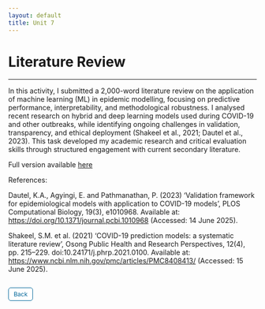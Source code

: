 ```yaml
---
layout: default
title: Unit 7
---
```


# Literature Review
---

In this activity, I submitted a 2,000-word literature review on the application of machine learning (ML) in epidemic modelling, focusing on predictive performance, interpretability, and methodological robustness. I analysed recent research on hybrid and deep learning models used during COVID-19 and other outbreaks, while identifying ongoing challenges in validation, transparency, and ethical deployment (Shakeel et al., 2021; Dautel et al., 2023). This task developed my academic research and critical evaluation skills through structured engagement with current secondary literature.

Full version available <a href="pdf/Literature Review Epidemic Modelling.pdf" target="_blank" rel="noopener noreferrer">here</a>

References:

Dautel, K.A., Agyingi, E. and Pathmanathan, P. (2023) ‘Validation framework for epidemiological models with application to COVID-19 models’, PLOS Computational Biology, 19(3), e1010968. Available at: https://doi.org/10.1371/journal.pcbi.1010968 (Accessed: 14 June 2025).

Shakeel, S.M. et al. (2021) ‘COVID-19 prediction models: a systematic literature review’, Osong Public Health and Research Perspectives, 12(4), pp. 215–229. doi:10.24171/j.phrp.2021.0100. Available at: https://www.ncbi.nlm.nih.gov/pmc/articles/PMC8408413/ (Accessed: 15 June 2025).


<style>
  .back-button {
    display: inline-block;
    background-color: white;
    color: #006699;
    text-decoration: none;
    padding: 5px 10px; /* Reduced padding for a smaller button */
    font-size: 12px; /* Smaller font size */
    border: 1px solid #006699; /* Thinner border */
    border-radius: 5px;
    cursor: pointer;
    transition: background-color 0.3s, color 0.3s;
    margin: 15px 0; /* Adds space above and below the button */
  }
  .back-button:hover {
    background-color: #006699;
    color: white;
 }
</style>

<div class="button-container">
  <a href="https://dzervenes.github.io/research-methods/" class="back-button">Back</a>
</div>
